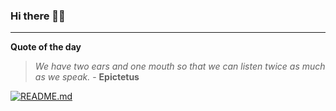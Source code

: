 ### Hi there 👋🏻


---

**Quote of the day**

> *We have two ears and one mouth so that we can listen twice as much as we speak.* - **Epictetus** 

[![README.md](https://github.com/marcolovazzano/marcolovazzano/actions/workflows/readme.yml/badge.svg?branch=main)](https://github.com/marcolovazzano/marcolovazzano/actions/workflows/readme.yml)
